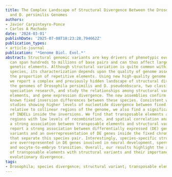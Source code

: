 ```yaml
---
title: The Complex Landscape of Structural Divergence Between the Drosophila pseudoobscura
  and D. persimilis Genomes
authors:
- Javier Carpinteyro-Ponce
- Carlos A Machado
date: '2024-03-01'
publishDate: '2025-07-08T18:23:28.794662Z'
publication_types:
- article-journal
publication: '*Genome Biol. Evol.*'
abstract: Structural genomic variants are key drivers of phenotypic evolution. They
  can span hundreds to millions of base pairs and can thus affect large numbers of
  genetic elements. Although structural variation is quite common within and between
  species, its characterization depends upon the quality of genome assemblies and
  the proportion of repetitive elements. Using new high-quality genome assemblies,
  we report a complex and previously hidden landscape of structural divergence between
  the genomes of Drosophila persimilis and D. pseudoobscura, two classic species in
  speciation research, and study the relationships among structural variants, transposable
  elements, and gene expression divergence. The new assemblies confirm the already
  known fixed inversion differences between these species. Consistent with previous
  studies showing higher levels of nucleotide divergence between fixed inversions
  relative to collinear regions of the genome, we also find a significant overrepresentation
  of INDELs inside the inversions. We find that transposable elements accumulate in
  regions with low levels of recombination, and spatial correlation analyses reveal
  a strong association between transposable elements and structural variants. We also
  report a strong association between differentially expressed (DE) genes and structural
  variants and an overrepresentation of DE genes inside the fixed chromosomal inversions
  that separate this species pair. Interestingly, species-specific structural variants
  are overrepresented in DE genes involved in neural development, spermatogenesis,
  and oocyte-to-embryo transition. Overall, our results highlight the association
  of transposable elements with structural variants and their importance in driving
  evolutionary divergence.
tags:
- Drosophila; species divergence; structural variant; transposable element
---
```

